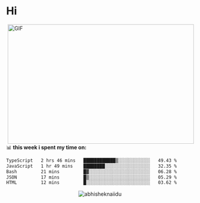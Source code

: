 # Hi 

 <img align="right" alt="GIF" src="https://github.com/abhisheknaiidu/abhisheknaiidu/blob/master/code.gif?raw=true" width="500" height="320" />

📊 **this week i spent my time on:**
<!--START_SECTION:waka-->

```txt
TypeScript   2 hrs 46 mins   ████████████▒░░░░░░░░░░░░   49.43 %
JavaScript   1 hr 49 mins    ████████░░░░░░░░░░░░░░░░░   32.35 %
Bash         21 mins         █▓░░░░░░░░░░░░░░░░░░░░░░░   06.28 %
JSON         17 mins         █▒░░░░░░░░░░░░░░░░░░░░░░░   05.29 %
HTML         12 mins         █░░░░░░░░░░░░░░░░░░░░░░░░   03.62 %
```

<!--END_SECTION:waka-->


<p align="center"> <img src="https://github-readme-stats.vercel.app/api?username=abhisheknaiidu&show_icons=true&theme=gotham" alt="abhisheknaiidu" />
